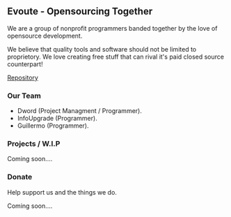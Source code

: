 ## Evoute - Opensourcing Together

  We are a group of nonprofit programmers banded together by the love of opensource development.

We believe that quality tools and software should not be limited to proprietory. We love creating free stuff that can rival it's paid closed source counterpart! 

[Repository](https://github.com/Evoute)

### Our Team

- Dword (Project Managment / Programmer).
- InfoUpgrade (Programmer).
- Guillermo (Programmer).




### Projects / W.I.P

Coming soon....

### Donate
Help support us and the things we do.

Coming soon....
